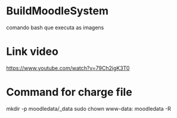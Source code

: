 # BuildMoodleSystem
comando bash que executa as imagens

# Link video 
https://www.youtube.com/watch?v=79Ch2igK3T0

# Command for charge file
mkdir -p moodledata/_data
sudo chown www-data: moodledata -R
